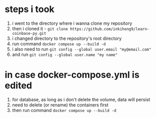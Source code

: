 # steps i took

1. i went to the directory where i wanna clone my repository
2. then i cloned it - `git clone https://github.com/inkihong9/learn-coinbase-py.git`
3. i changed directory to the repository's root directory
4. run command `docker compose up --build -d`
5. i also need to run `git config --global user.email "my@email.com"`
6. and run `git config --global user.name "my name"`

# in case docker-compose.yml is edited

1. for database, as long as i don't delete the volume, data will persist
2. need to delete (or rename) the containers first
3. then run command `docker compose up --build -d`